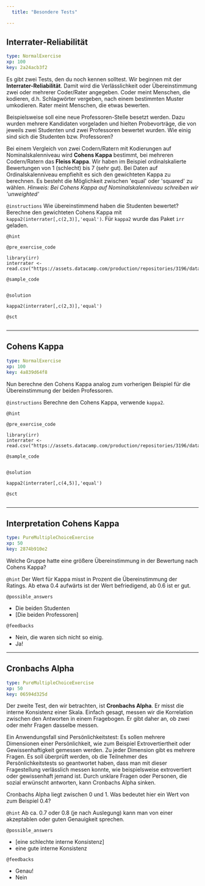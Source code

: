 ```yaml
---
  title: "Besondere Tests"

---
```

## Interrater-Reliabilität

```yaml
type: NormalExercise 
xp: 100 
key: 2a24acb3f2   
```

Es gibt zwei Tests, den du noch kennen solltest. Wir beginnen mit der **Interrater-Reliabilität**. Damit wird die Verlässlichkeit oder Übereinstimmung zwei oder mehrerer Coder/Rater angegeben. Coder meint Menschen, die kodieren, d.h. Schlagwörter vergeben, nach einem bestimmten Muster umkodieren. Rater meint Menschen, die etwas bewerten.

Beispielsweise soll eine neue Professoren-Stelle besetzt werden. Dazu wurden mehrere Kandidaten vorgeladen und hielten Probevorträge, die von jeweils zwei Studenten und zwei Professoren bewertet wurden. Wie einig sind sich die Studenten bzw. Professoren?

Bei einem Vergleich von zwei Codern/Ratern mit Kodierungen auf Nominalskalenniveau wird **Cohens Kappa** bestimmt, bei mehreren Codern/Ratern das **Fleiss Kappa**. Wir haben im Beispiel ordinalskalierte Bewertungen von 1 (schlecht) bis 7 (sehr gut). Bei Daten auf Ordinalskalenniveau empfiehlt es sich den gewichteten Kappa zu berechnen. Es besteht die Möglichkeit zwischen 'equal' oder 'squared' zu wählen. 
_Hinweis: Bei Cohens Kappa auf Nominalskalenniveau schreiben wir 'unweighted'_

`@instructions`
Wie übereinstimmend haben die Studenten bewertet? Berechne den gewichteten Cohens Kappa  mit `kappa2(interrater[,c(2,3)],'equal')`. Für `kappa2` wurde das Paket `irr` geladen.

`@hint`


`@pre_exercise_code`

```{r}
library(irr)
interrater <- read.csv("https://assets.datacamp.com/production/repositories/3196/datasets/32fe40c479aa377d8af347dd26bcd1d7ed5d636e/interrater.csv")
```
`@sample_code`

```{r}

```

`@solution`

```{r}
kappa2(interrater[,c(2,3)],'equal')
```
`@sct`

```{r}

```







---
## Cohens Kappa

```yaml
type: NormalExercise 
xp: 100 
key: 4a839d64f8   
```

Nun berechne den Cohens Kappa analog zum vorherigen Beispiel für die Übereinstimmung der beiden Professoren.

`@instructions`
Berechne den Cohens Kappa, verwende `kappa2`.

`@hint`


`@pre_exercise_code`

```{r}
library(irr)
interrater <- read.csv("https://assets.datacamp.com/production/repositories/3196/datasets/32fe40c479aa377d8af347dd26bcd1d7ed5d636e/interrater.csv")
```
`@sample_code`

```{r}

```

`@solution`

```{r}
kappa2(interrater[,c(4,5)],'equal')
```
`@sct`

```{r}

```







---
## Interpretation Cohens Kappa

```yaml
type: PureMultipleChoiceExercise 
xp: 50 
key: 2874b910e2   
```

Welche Gruppe hatte eine größere Übereinstimmung in der Bewertung nach Cohens Kappa?


`@hint`
Der Wert für Kappa misst in Prozent die Übereinstimmung der Ratings. Ab etwa 0.4 aufwärts ist der Wert befriedigend, ab 0.6 ist er gut.





`@possible_answers`
- Die beiden Studenten
- [Die beiden Professoren]

`@feedbacks`
- Nein, die waren sich nicht so einig.
- Ja!





---
## Cronbachs Alpha

```yaml
type: PureMultipleChoiceExercise 
xp: 50 
key: 06594d325d   
```

Der zweite Test, den wir betrachten, ist **Cronbachs Alpha**. Er misst die interne Konsistenz einer Skala. Einfach gesagt, messen wir die Korrelation zwischen den Antworten in einem Fragebogen. Er gibt daher an, ob zwei oder mehr Fragen dasselbe messen.

Ein Anwendungsfall sind Persönlichkeitstest: Es sollen mehrere Dimensionen einer Persönlichkeit, wie zum Beispiel Extrovertiertheit oder Gewissenhaftigkeit gemessen werden. Zu jeder Dimension gibt es mehrere Fragen. Es soll überprüft werden, ob die Teilnehmer des Persönlichkeitstests so geantwortet haben, dass man mit dieser Fragestellung verlässlich messen konnte, wie beispielsweise extrovertiert oder gewissenhaft jemand ist. Durch unklare Fragen oder Personen, die sozial erwünscht antworten, kann Cronbachs Alpha sinken.

Cronbachs Alpha liegt zwischen 0 und 1. Was bedeutet hier ein Wert von zum Beispiel 0.4?


`@hint`
Ab ca. 0.7 oder 0.8 (je nach Auslegung) kann man von einer akzeptablen oder guten Genauigkeit sprechen.





`@possible_answers`
- [eine schlechte interne Konsistenz]
- eine gute interne Konsistenz

`@feedbacks`
- Genau!
- Nein



